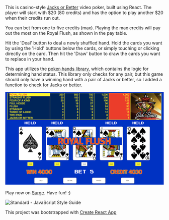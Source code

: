 This is casino-style [Jacks or Better] video poker, built using React. The player will start
with $20 (80 credits) and has the option to play another $20 when their
credits run out.

You can bet from one to five credits (max). Playing the max credits will pay out the most on the Royal Flush, as shown in the pay table.

Hit the 'Deal' button to deal a newly shuffled hand. Hold the cards you want by using the 'Hold' buttons below the cards, or simply touching or clicking directly on the card. Then hit the 'Draw' button to draw the cards you want to replace in your hand.

This app utilizes the [poker-hands library], which contains the logic for determining hand status. This library only checks for any pair, but this game should only have a winning hand with a pair of Jacks or better, so I added a function to check for Jacks or better.

![Royal Flush Image](public/images/RoyalFlushImg.png)

Play now on [Surge]. Have fun! :)

<img src="https://img.shields.io/badge/code_style-standard-brightgreen.svg" alt="Standard - JavaScript Style Guide">

This project was bootstrapped with [Create React App]

[Jacks or Better]: https://wizardofodds.com/games/video-poker/tables/jacks-or-better/
[poker-hands library]: https://www.npmjs.com/package/poker-hands
[Surge]: http://jacks-or-better.surge.sh/
[Create React App]: https://github.com/facebookincubator/create-react-app
